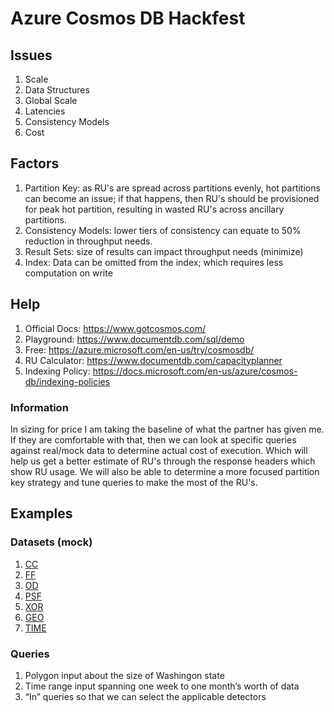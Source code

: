 # Azure Cosmos DB Hackfest
## Issues
1. Scale
2. Data Structures
3. Global Scale
4. Latencies
5. Consistency Models
6. Cost

## Factors
1. Partition Key: as RU's are spread across partitions evenly, hot partitions can become an issue; if that happens, then RU's should be provisioned for peak hot partition, resulting in wasted RU's across ancillary partitions.
2. Consistency Models: lower tiers of consistency can equate to 50% reduction in throughput needs.
3. Result Sets: size of results can impact throughput needs (minimize)
4. Index: Data can be omitted from the index; which requires less computation on write

## Help
1. Official Docs: https://www.gotcosmos.com/
2. Playground: https://www.documentdb.com/sql/demo
3. Free: https://azure.microsoft.com/en-us/try/cosmosdb/
4. RU Calculator: https://www.documentdb.com/capacityplanner
5. Indexing Policy: https://docs.microsoft.com/en-us/azure/cosmos-db/indexing-policies

### Information
In sizing for price I am taking the baseline of what the partner has given me. If they are comfortable with that, then we can look at specific queries against real/mock data to determine actual cost of execution. Which will help us get a better estimate of RU's through the response headers which show RU usage. We will also be able to determine a more focused partition key strategy and tune queries to make the most of the RU's.

## Examples
### Datasets (mock)
1. [CC](https://github.com/jefking/uhackfest/blob/master/5.cosmos/sample.data/cc_datasets.json)
2. [FF](https://github.com/jefking/uhackfest/blob/master/5.cosmos/sample.data/ff_datasets.json)
3. [OD](https://github.com/jefking/uhackfest/blob/master/5.cosmos/sample.data/od_datasets.json)
4. [PSF](https://github.com/jefking/uhackfest/blob/master/5.cosmos/sample.data/psf_datasets.json)
5. [XOR](https://github.com/jefking/uhackfest/blob/master/5.cosmos/sample.data/xor_datasets.json)
6. [GEO](https://github.com/jefking/uhackfest/blob/master/5.cosmos/sample.data/geo_datasets.json)
7. [TIME](https://github.com/jefking/uhackfest/blob/master/5.cosmos/sample.data/time_datasets.json)

### Queries
1. Polygon input about the size of Washingon state
2. Time range input spanning one week to one month’s worth of data
3. “In” queries so that we can select the applicable detectors